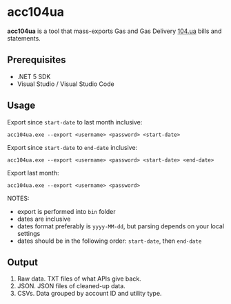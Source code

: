 # acc104ua

**acc104ua** is a tool that mass-exports Gas and Gas Delivery [104.ua](104.ua) bills and statements.

## Prerequisites

- .NET 5 SDK
- Visual Studio / Visual Studio Code

## Usage

Export since `start-date` to last month inclusive:
```
acc104ua.exe --export <username> <password> <start-date>
```

Export since `start-date` to `end-date` inclusive:
```
acc104ua.exe --export <username> <password> <start-date> <end-date>
```

Export last month:
```
acc104ua.exe --export <username> <password>
```

NOTES:
- export is performed into `bin` folder
- dates are inclusive
- dates format preferably is `yyyy-MM-dd`, but parsing depends on your local settings
- dates should be in the following order: `start-date`, then `end-date`

## Output

1. Raw data. TXT files of what APIs give back.
2. JSON. JSON files of cleaned-up data.
3. CSVs. Data grouped by account ID and utility type.